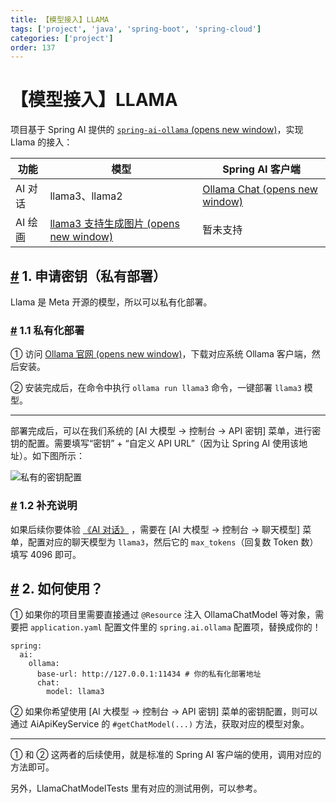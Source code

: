 ```yaml
---
title: 【模型接入】LLAMA
tags: ['project', 'java', 'spring-boot', 'spring-cloud']
categories: ['project']
order: 137
---
```

# 【模型接入】LLAMA

项目基于 Spring AI 提供的 [`spring-ai-ollama`  (opens new window)](https://github.com/spring-projects/spring-ai/tree/main/models/spring-ai-ollama)，实现 Llama 的接入：

 

| 功能 | 模型 | Spring AI 客户端 |
| --- | --- | --- |
| AI 对话 | llama3、llama2 | [Ollama Chat  (opens new window)](https://docs.spring.io/spring-ai/reference/api/chat/ollama-chat.html) |
| AI 绘画 | [llama3 支持生成图片  (opens new window)](https://new.qq.com/rain/a/20240420A005CK00) | 暂未支持 |

 ## [#](#_1-申请密钥-私有部署) 1. 申请密钥（私有部署）

 Llama 是 Meta 开源的模型，所以可以私有化部署。

 ### [#](#_1-1-私有化部署) 1.1 私有化部署

 ① 访问 [Ollama 官网  (opens new window)](https://ollama.ai/download)，下载对应系统 Ollama 客户端，然后安装。

 ② 安装完成后，在命令中执行 `ollama run llama3` 命令，一键部署 `llama3` 模型。

 

---

 部署完成后，可以在我们系统的 [AI 大模型 -> 控制台 -> API 密钥] 菜单，进行密钥的配置。需要填写“密钥” + “自定义 API URL”（因为让 Spring AI 使用该地址）。如下图所示：

 ![私有的密钥配置](https://cloud.iocoder.cn/img/AI%E6%89%8B%E5%86%8C/%E6%A8%A1%E5%9E%8B%E6%8E%A5%E5%85%A5/LLAMA-%E7%A7%81%E6%9C%89.png)

 ### [#](#_1-2-补充说明) 1.2 补充说明

 如果后续你要体验 [《AI 对话》](/ai/chat/) ，需要在 [AI 大模型 -> 控制台 -> 聊天模型] 菜单，配置对应的聊天模型为 `llama3`，然后它的 `max_tokens`（回复数 Token 数）填写 4096 即可。

 ## [#](#_2-如何使用) 2. 如何使用？

 ① 如果你的项目里需要直接通过 `@Resource` 注入 OllamaChatModel 等对象，需要把 `application.yaml` 配置文件里的 `spring.ai.ollama` 配置项，替换成你的！

 
```
spring:
  ai:
    ollama:
      base-url: http://127.0.0.1:11434 # 你的私有化部署地址
      chat:
        model: llama3

```
② 如果你希望使用 [AI 大模型 -> 控制台 -> API 密钥] 菜单的密钥配置，则可以通过 AiApiKeyService 的 `#getChatModel(...)` 方法，获取对应的模型对象。

 

---

 ① 和 ② 这两者的后续使用，就是标准的 Spring AI 客户端的使用，调用对应的方法即可。

 另外，LlamaChatModelTests 里有对应的测试用例，可以参考。

